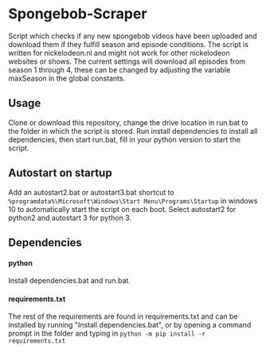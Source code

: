 # Spongebob-Scraper
Script which checks if any new spongebob videos have been uploaded and download them if they fulfill season and episode conditions. 
The script is written for nickelodeon.nl and might not work for other nickelodeon websites or shows. 
The current settings will download all episodes from season 1 through 4, these can be changed by adjusting the variable maxSeason in the global constants. 

## Usage 
Clone or download this repository, change the drive location in run.bat to the folder in which the script is stored.
Run install dependencies to install all dependencies, then start run.bat, fill in your python version to start the script.

## Autostart on startup
Add an autostart2.bat or autostart3.bat shortcut to `%programdata%\Microsoft\Windows\Start Menu\Programs\Startup` in windows 10 to automatically start the script on each boot. 
Select autostart2 for python2 and autostart 3 for python 3. 


## Dependencies 
#### python
Install dependencies.bat and run.bat. 
#### requirements.txt
The rest of the requirements are found in requirements.txt and can be installed by running "Install dependencies.bat", or by opening a command prompt in the folder and typing in ```python -m pip install -r requirements.txt```
